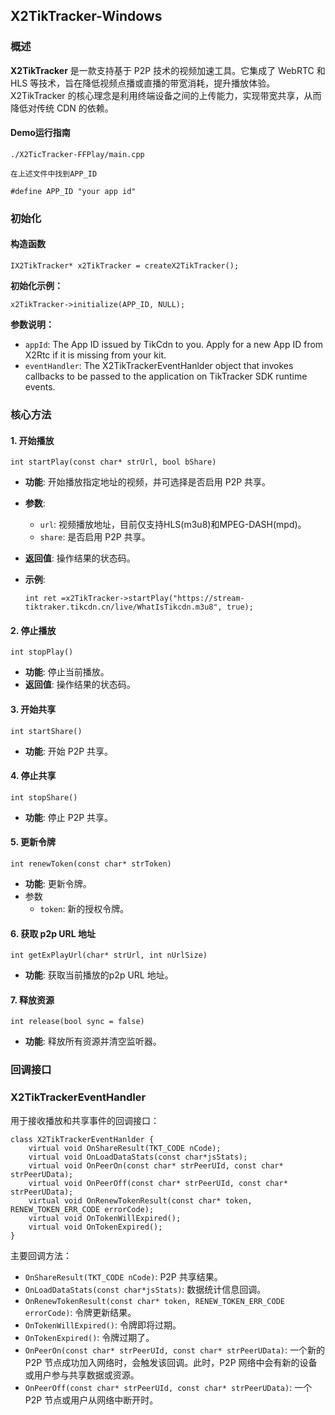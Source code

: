 ## X2TikTracker-Windows

### 概述

**X2TikTracker** 是一款支持基于 P2P 技术的视频加速工具。它集成了 WebRTC 和 HLS 等技术，旨在降低视频点播或直播的带宽消耗，提升播放体验。X2TikTracker 的核心理念是利用终端设备之间的上传能力，实现带宽共享，从而降低对传统 CDN 的依赖。



#### Demo运行指南

```
./X2TicTracker-FFPlay/main.cpp

在上述文件中找到APP_ID

#define APP_ID "your app id"
```

### 初始化

#### 构造函数

```windows
IX2TikTracker* x2TikTracker = createX2TikTracker();
```

**初始化示例：**

```windows
x2TikTracker->initialize(APP_ID, NULL);
```

**参数说明：**

- `appId`: The App ID issued by TikCdn to you. Apply for a new App ID from X2Rtc if it is missing from your kit.
- `eventHandler`: The X2TikTrackerEventHanlder object that invokes callbacks to be passed to the application on TikTracker SDK runtime events.



### 核心方法


#### 1. **开始播放**

```
int startPlay(const char* strUrl, bool bShare)
```

- **功能**: 开始播放指定地址的视频，并可选择是否启用 P2P 共享。

- **参数**:

  - `url`: 视频播放地址，目前仅支持HLS(m3u8)和MPEG-DASH(mpd)。
  - `share`: 是否启用 P2P 共享。

- **返回值**: 操作结果的状态码。

- **示例**:

  ```
  int ret =x2TikTracker->startPlay("https://stream-tiktraker.tikcdn.cn/live/WhatIsTikcdn.m3u8", true);
  ```

#### 2. **停止播放**

```
int stopPlay()
```

- **功能**: 停止当前播放。
- **返回值**: 操作结果的状态码。

#### 3. **开始共享**

```
int startShare()
```

- **功能**: 开始 P2P 共享。

#### 4. **停止共享**

```
int stopShare()
```

- **功能**: 停止 P2P 共享。

#### 5. **更新令牌**

```
int renewToken(const char* strToken)
```

- **功能**: 更新令牌。
- 参数
  - `token`: 新的授权令牌。

#### 6. **获取 p2p URL 地址**

```
int getExPlayUrl(char* strUrl, int nUrlSize)
```

- **功能**: 获取当前播放的p2p URL 地址。

#### 7. **释放资源**

```
int release(bool sync = false)
```

- **功能**: 释放所有资源并清空监听器。

### 回调接口

### **X2TikTrackerEventHandler**

用于接收播放和共享事件的回调接口：

```
class X2TikTrackerEventHanlder {
    virtual void OnShareResult(TKT_CODE nCode);
    virtual void OnLoadDataStats(const char*jsStats);
    virtual void OnPeerOn(const char* strPeerUId, const char* strPeerUData);
    virtual void OnPeerOff(const char* strPeerUId, const char* strPeerUData);
    virtual void OnRenewTokenResult(const char* token, RENEW_TOKEN_ERR_CODE errorCode);
    virtual void OnTokenWillExpired();
    virtual void OnTokenExpired();
}
```

主要回调方法：

- `OnShareResult(TKT_CODE nCode)`: P2P 共享结果。
- `OnLoadDataStats(const char*jsStats)`: 数据统计信息回调。
- `OnRenewTokenResult(const char* token, RENEW_TOKEN_ERR_CODE errorCode)`: 令牌更新结果。
- `OnTokenWillExpired()`: 令牌即将过期。
- `OnTokenExpired()`: 令牌过期了。
- `OnPeerOn(const char* strPeerUId, const char* strPeerUData)`: 一个新的 P2P 节点成功加入网络时，会触发该回调。此时，P2P 网络中会有新的设备或用户参与共享数据或资源。
- `OnPeerOff(const char* strPeerUId, const char* strPeerUData)`: 一个 P2P 节点或用户从网络中断开时。

